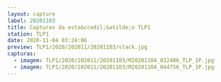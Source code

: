 ```yaml
---
layout: capture
label: 20201103
title: Capturas da esta&ccedil;&atilde;o TLP1
station: TLP1
date: 2020-11-04 03:24:06
preview: TLP1/2020/202011/20201103/stack.jpg
capturas:
  - imagem: TLP1/2020/202011/20201103/M20201104_032406_TLP_1P.jpg
  - imagem: TLP1/2020/202011/20201103/M20201104_044756_TLP_1P.jpg
---
```

